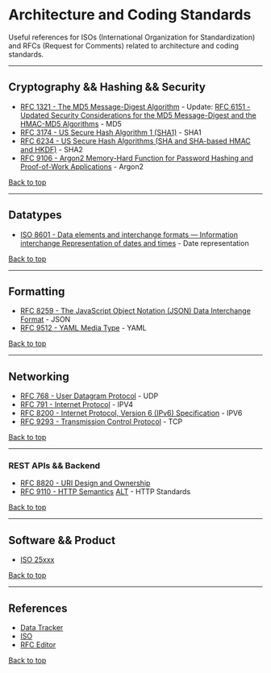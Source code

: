 # Architecture and Coding Standards
Useful references for ISOs (International Organization for Standardization) and RFCs (Request for Comments) related to architecture and coding standards.

___
## Cryptography && Hashing && Security

- [RFC 1321 - The MD5 Message-Digest Algorithm](https://www.rfc-editor.org/rfc/rfc1321.html) - Update: [RFC 6151 - Updated Security Considerations for the MD5 Message-Digest and the HMAC-MD5 Algorithms](https://www.rfc-editor.org/rfc/rfc6151) - MD5
- [RFC 3174 - US Secure Hash Algorithm 1 (SHA1)](https://www.rfc-editor.org/rfc/rfc3174.html) - SHA1
- [RFC 6234 - US Secure Hash Algorithms (SHA and SHA-based HMAC and HKDF)](https://www.rfc-editor.org/rfc/rfc6234.html) - SHA2
- [RFC 9106 - Argon2 Memory-Hard Function for Password Hashing and Proof-of-Work Applications](https://www.rfc-editor.org/rfc/rfc9106.html) - Argon2

[Back to top](#architecture-and-coding-standards)
___
## Datatypes

- [ISO 8601 - Data elements and interchange formats — Information interchange Representation of dates and times](https://archive.org/details/iso-tc154-wg5_n0038_iso_wd_8601-1_2016-02-16) - Date representation

[Back to top](#architecture-and-coding-standards)
___
## Formatting

- [RFC 8259 - The JavaScript Object Notation (JSON) Data Interchange Format](https://www.rfc-editor.org/rfc/rfc8259.html) - JSON
- [RFC 9512 - YAML Media Type](https://www.rfc-editor.org/rfc/rfc9512.html) - YAML

[Back to top](#architecture-and-coding-standards)
___
## Networking

- [RFC 768 - User Datagram Protocol](https://www.rfc-editor.org/rfc/rfc768.html) - UDP
- [RFC 791 - Internet Protocol](https://datatracker.ietf.org/doc/html/rfc791) - IPV4
- [RFC 8200 - Internet Protocol, Version 6 (IPv6) Specification](https://datatracker.ietf.org/doc/html/rfc8200) - IPV6
- [RFC 9293 - Transmission Control Protocol](https://www.rfc-editor.org/rfc/rfc9293.html) - TCP

[Back to top](#architecture-and-coding-standards)
___
### REST APIs && Backend

- [RFC 8820 - URI Design and Ownership](https://www.rfc-editor.org/rfc/rfc8820.html)
- [RFC 9110 - HTTP Semantics](https://datatracker.ietf.org/doc/rfc9110/) [ALT](https://www.rfc-editor.org/rfc/rfc9110.html) - HTTP Standards

[Back to top](#architecture-and-coding-standards)
___
## Software && Product

- [ISO 25xxx](https://en.wikipedia.org/wiki/List_of_ISO_standards_24000%E2%80%9325999)

[Back to top](#architecture-and-coding-standards)
___
## References
- [Data Tracker](https://datatracker.ietf.org/)
- [ISO](https://www.iso.org/sectors/it-technologies)
- [RFC Editor](https://www.rfc-editor.org/search/rfc_search_detail.php?page=All&pub_date_type=any&sortkey=Number&sorting=ASC)

[Back to top](#architecture-and-coding-standards)